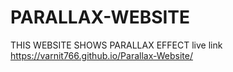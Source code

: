 # PARALLAX-WEBSITE
THIS WEBSITE SHOWS PARALLAX EFFECT
live link
https://varnit766.github.io/Parallax-Website/
